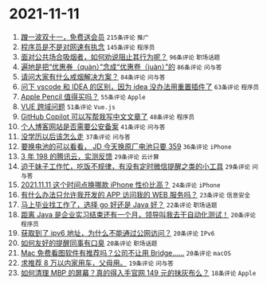 # 2021-11-11

1. [蹭一波双十一，免费送会员](https://www.v2ex.com/t/814581) `215条评论` `推广`
1. [程序员是不是对网速有执念](https://www.v2ex.com/t/814571) `145条评论` `程序员`
1. [面对公共场合吸烟者，如何劝说阻止其行为呢？](https://www.v2ex.com/t/814665) `96条评论` `职场话题`
1. [遍地是把“优惠券（quàn）”念成“优惠卷（juàn）”的](https://www.v2ex.com/t/814715) `86条评论` `问与答`
1. [请问大家有什么戒烟解决方案？](https://www.v2ex.com/t/814576) `84条评论` `问与答`
1. [问下 vscode 和 IDEA 的区别，因为 idea 没办法用重置插件了](https://www.v2ex.com/t/814633) `63条评论` `程序员`
1. [Apple Pencil 值得买吗？](https://www.v2ex.com/t/814587) `55条评论` `Apple`
1. [VUE 跨域问题](https://www.v2ex.com/t/814698) `51条评论` `Vue.js`
1. [GitHub Copilot 可以写帮我写中文文章了](https://www.v2ex.com/t/814689) `48条评论` `程序员`
1. [个人博客网站是否需要公安备案](https://www.v2ex.com/t/814614) `41条评论` `问与答`
1. [没学历以后该怎么走](https://www.v2ex.com/t/814574) `37条评论` `问与答`
1. [要换电池的可以看看， JD 今天换原厂电池只要 359](https://www.v2ex.com/t/814676) `36条评论` `iPhone`
1. [3 年 198 的腾讯云，实测反馈](https://www.v2ex.com/t/814708) `29条评论` `云计算`
1. [迫于妹子工作忙，吃饭不规律，有没有定时微信提醒之类的小工具](https://www.v2ex.com/t/814697) `29条评论` `问与答`
1. [2021.11.11 这个时间点换哪款 iPhone 性价比高？](https://www.v2ex.com/t/814727) `24条评论` `iPhone`
1. [有什么办法只允许我开发的 APP 访问我的 WEB 服务吗？](https://www.v2ex.com/t/814636) `23条评论` `信息安全`
1. [马上毕业找工作了，选择 go 好还是 Java 好？](https://www.v2ex.com/t/814711) `22条评论` `职场话题`
1. [距离 Java 是企业实习结束还有一个月，领导叫我去干自动化测试！](https://www.v2ex.com/t/814738) `20条评论` `程序员`
1. [获取到了 ipv6 地址，为什么不能通过公网访问？](https://www.v2ex.com/t/814699) `20条评论` `IPv6`
1. [如何友好的提醒同事有口臭](https://www.v2ex.com/t/814654) `20条评论` `职场话题`
1. [Mac 免费看图软件有推荐吗？公司不让用 Bridge……](https://www.v2ex.com/t/814611) `20条评论` `macOS`
1. [求推荐 8 万以内家用车，父母用。](https://www.v2ex.com/t/814607) `19条评论` `问与答`
1. [如何清理 MBP 的屏幕？真的得入手官网 149 元的抹灰布么？](https://www.v2ex.com/t/814761) `18条评论` `Apple`
